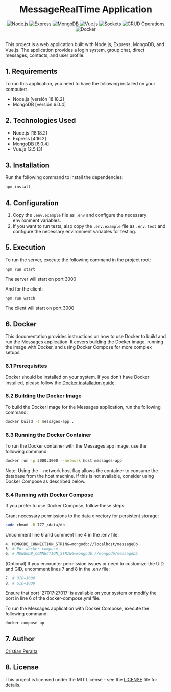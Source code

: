 <div align="center">
   <h1>MessageRealTime Application </h1>
  <img src="https://img.shields.io/badge/Node.js-43853D" alt="Node.js">
  <img src="https://img.shields.io/badge/Express.js-F7DF1E" alt="Express">
  <img src="https://img.shields.io/badge/-MongoDB-white" alt="MongoDB">
  <img src="https://img.shields.io/badge/Vue.js-35495E" alt="Vue.js">
  <img src="https://img.shields.io/badge/Sockets-21af90" alt="Sockets">
  <img src="https://img.shields.io/badge/-CRUD_Operations-red" alt="CRUD Operations">
  <img src="https://img.shields.io/badge/-Docker-blue" alt="Docker">
</div>
<br>

This project is a web application built with Node.js, Express, MongoDB, and Vue.js. The application provides a login system, group chat, direct messages, contacts, and user profile.

## 1. Requirements 

To run this application, you need to have the following installed on your computer:

- Node.js [versión 18.18.2]
- MongoDB [versión 6.0.4]

## 2. Technologies Used
  - Node.js [18.18.2]
  - Express [4.16.2]
  - MongoDB [6.0.4]
  - Vue.js [2.5.13]

## 3. Installation 

Run the following command to install the dependencies: 
```bash
npm install
```

## 4. Configuration

1.  Copy the `.env.example` file as `.env` and configure the necessary environment variables.
2.  If you want to run tests, also copy the `.env.example` file as `.env.test` and configure the necessary environment variables for testing.

## 5. Execution

To run the server, execute the following command in the project root:

```bash
npm run start
```
The server will start on port 3000

And for the client:

```bash
npm run watch
```
The client will start on port 3000


## 6. Docker

This documentation provides instructions on how to use Docker to build and run the Messages application. It covers building the Docker image, running the image with Docker, and using Docker Compose for more complex setups.

### 6.1 Prerequisites

Docker should be installed on your system. If you don't have Docker installed, please follow the [Docker installation guide](https://docs.docker.com/engine/install/).

### 6.2 Building the Docker Image

To build the Docker image for the Messages application, run the following command:
```bash
docker build -t messages-app .
```
### 6.3 Running the Docker Container
To run the Docker container with the Messages app image, use the following command:

```bash
docker run -p 3000:3000 --network host messages-app
```
Note: Using the --network host flag allows the container to consume the database from the host machine. If this is not available, consider using Docker Compose as described below.

### 6.4 Running with Docker Compose
If you prefer to use Docker Compose, follow these steps:

Grant necessary permissions to the data directory for persistent storage:

```bash
sudo chmod -R 777 /data/db
```
Uncomment line 6 and comment line 4 in the .env file:

```bash
4. MONGODB_CONNECTION_STRING=mongodb://localhost/messageDb
5. # For docker compose
6. # MONGODB_CONNECTION_STRING=mongodb://mongodb/messageDb
```
(Optional) If you encounter permission issues or need to customize the UID and GID, uncomment lines 7 and 8 in the .env file:

```bash
7. # UID=1000
8. # GID=1000
```
Ensure that port '27017:27017' is available on your system or modify the port in line 6 of the docker-compose.yml file.

To run the Messages application with Docker Compose, execute the following command:

```bash
docker compose up
```

## 7. Author
[Cristian Peralta](https://github.com/CristianPeralta)

## 8. License
This project is licensed under the MIT License - see the [LICENSE](https://opensource.org/licenses/MIT) file for details.

